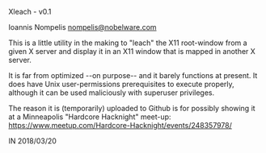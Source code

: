  Xleach - v0.1

 Ioannis Nompelis <nompelis@nobelware.com>

This is a little utility in the making to "leach" the X11 root-window from a
given X server and display it in an X11 window that is mapped in another X
server.

It is far from optimized --on purpose-- and it barely functions at present.
It does have Unix user-permissions prerequisites to execute properly, although
it can be used maliciously with superuser privileges.

The reason it is (temporarily) uploaded to Github is for possibly showing it at
a Minneapolis "Hardcore Hacknight" meet-up:
https://www.meetup.com/Hardcore-Hacknight/events/248357978/

IN 2018/03/20

